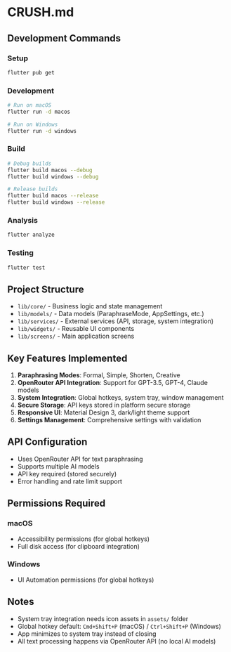 # CRUSH.md

## Development Commands

### Setup
```bash
flutter pub get
```

### Development
```bash
# Run on macOS
flutter run -d macos

# Run on Windows  
flutter run -d windows
```

### Build
```bash
# Debug builds
flutter build macos --debug
flutter build windows --debug

# Release builds
flutter build macos --release
flutter build windows --release
```

### Analysis
```bash
flutter analyze
```

### Testing
```bash
flutter test
```

## Project Structure

- `lib/core/` - Business logic and state management
- `lib/models/` - Data models (ParaphraseMode, AppSettings, etc.)
- `lib/services/` - External services (API, storage, system integration)
- `lib/widgets/` - Reusable UI components
- `lib/screens/` - Main application screens

## Key Features Implemented

1. **Paraphrasing Modes**: Formal, Simple, Shorten, Creative
2. **OpenRouter API Integration**: Support for GPT-3.5, GPT-4, Claude models
3. **System Integration**: Global hotkeys, system tray, window management
4. **Secure Storage**: API keys stored in platform secure storage
5. **Responsive UI**: Material Design 3, dark/light theme support
6. **Settings Management**: Comprehensive settings with validation

## API Configuration

- Uses OpenRouter API for text paraphrasing
- Supports multiple AI models
- API key required (stored securely)
- Error handling and rate limit support

## Permissions Required

### macOS
- Accessibility permissions (for global hotkeys)
- Full disk access (for clipboard integration)

### Windows
- UI Automation permissions (for global hotkeys)

## Notes

- System tray integration needs icon assets in `assets/` folder
- Global hotkey default: `Cmd+Shift+P` (macOS) / `Ctrl+Shift+P` (Windows)
- App minimizes to system tray instead of closing
- All text processing happens via OpenRouter API (no local AI models)